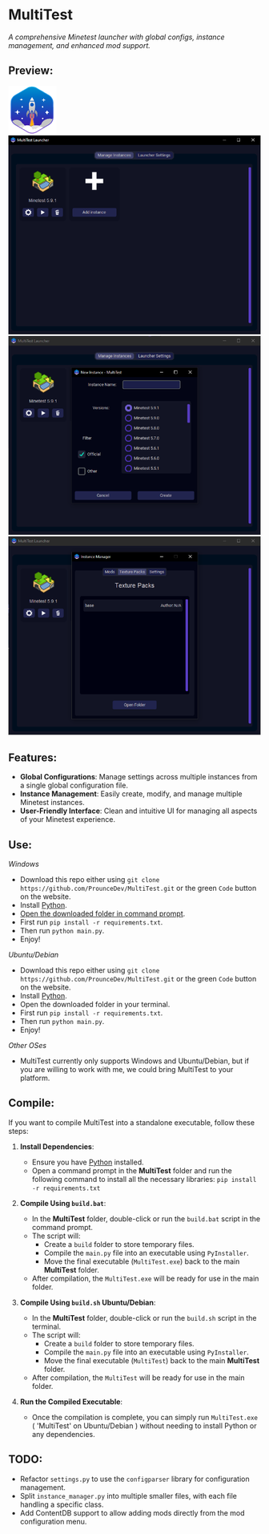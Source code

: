 # **MultiTest**  
*A comprehensive Minetest launcher with global configs, instance management, and enhanced mod support.*

## **Preview:**

![Icon](https://github.com/ProunceDev/MultiTest/blob/main/assets/icon.png?raw=true)
![Main screen](https://github.com/ProunceDev/MultiTest/blob/main/doc/preview.png?raw=true)
![Create instance](https://github.com/ProunceDev/MultiTest/blob/main/doc/create_instance.png?raw=true)
![Manage instance](https://github.com/ProunceDev/MultiTest/blob/main/doc/manage_instance.png?raw=true)

## **Features:**

- **Global Configurations**: Manage settings across multiple instances from a single global configuration file.
- **Instance Management**: Easily create, modify, and manage multiple Minetest instances.
- **User-Friendly Interface**: Clean and intuitive UI for managing all aspects of your Minetest experience.

## **Use:**
 *Windows*

 - Download this repo either using `git clone https://github.com/ProunceDev/MultiTest.git` or the green `Code` button on the website.
 - Install [Python](https://www.python.org/downloads/).
 - [Open the downloaded folder in command prompt](https://www.wikihow.com/Open-a-Folder-in-Cmd).
 - First run `pip install -r requirements.txt`.
 - Then run `python main.py`.
 - Enjoy!

 *Ubuntu/Debian*

 - Download this repo either using `git clone https://github.com/ProunceDev/MultiTest.git` or the green `Code` button on the website.
 - Install [Python](https://www.python.org/downloads/).
 - Open the downloaded folder in your terminal.
 - First run `pip install -r requirements.txt`.
 - Then run `python main.py`.
 - Enjoy!

 *Other OSes*

 - MultiTest currently only supports Windows and Ubuntu/Debian, but if you are willing to work with me, we could bring MultiTest to your platform.

## **Compile:**

If you want to compile MultiTest into a standalone executable, follow these steps:

1. **Install Dependencies**:
    - Ensure you have [Python](https://www.python.org/downloads/) installed.
    - Open a command prompt in the **MultiTest** folder and run the following command to install all the necessary libraries: `pip install -r requirements.txt`

2. **Compile Using `build.bat`**:
    - In the **MultiTest** folder, double-click or run the `build.bat` script in the command prompt.
    - The script will:
        - Create a `build` folder to store temporary files.
        - Compile the `main.py` file into an executable using `PyInstaller`.
        - Move the final executable (`MultiTest.exe`) back to the main **MultiTest** folder.
    - After compilation, the `MultiTest.exe` will be ready for use in the main folder.

3. **Compile Using `build.sh` Ubuntu/Debian**:
    - In the **MultiTest** folder, double-click or run the `build.sh` script in the terminal.
    - The script will:
        - Create a `build` folder to store temporary files.
        - Compile the `main.py` file into an executable using `PyInstaller`.
        - Move the final executable (`MultiTest`) back to the main **MultiTest** folder.
    - After compilation, the `MultiTest` will be ready for use in the main folder.

3. **Run the Compiled Executable**:
    - Once the compilation is complete, you can simply run `MultiTest.exe` ( 'MultiTest' on Ubuntu/Debian ) without needing to install Python or any dependencies.

## **TODO:**

- Refactor `settings.py` to use the `configparser` library for configuration management.
- Split `instance_manager.py` into multiple smaller files, with each file handling a specific class.
- Add ContentDB support to allow adding mods directly from the mod configuration menu.

